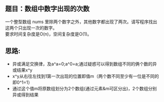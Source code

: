 ## 题目：数组中数字出现的次数  
一个整型数组 nums 里除两个数字之外，其他数字都出现了两次。请写程序找出这两个只出现一次的数字。  
要求时间复杂度是O(n)，空间复杂度是O(1)。      

## 思路:     
* 异或满足交换律，及a^a=0;a^0=a;通过疑惑可以得到数组不同的俩个数的异或结果x^y  
* x^y从右往左找到1第一次出现的位置即值m（两个数不同至少有一位是不同的即0^1=1）  
* 通过这个值m将原数组划分为2个数组(通过元素&m可区分出)，2个数组分别异或得到结果  
